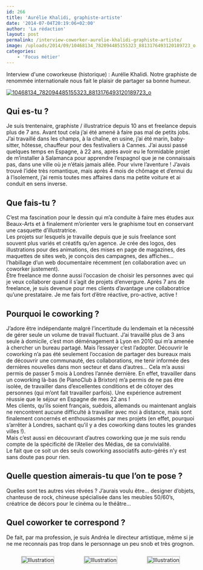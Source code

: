 ```yaml
---
id: 266
title: 'Aurélie Khalidi, graphiste-artiste'
date: '2014-07-04T20:19:06+02:00'
author: 'La rédaction'
layout: post
permalink: /interview-coworker-aurelie-khalidi-graphiste-artiste/
image: /uploads/2014/09/10468134_782094485155323_8813176493120189723_o.jpg
categories:
    - 'Focus métier'
---
```


Interview d'une coworkeuse (historique) : Aurélie Khalidi. Notre graphiste de renommée internationale nous fait le plaisir de partager sa bonne humeur.

[![10468134_782094485155323_8813176493120189723_o](/uploads/2014/09/10468134_782094485155323_8813176493120189723_o-300x225.jpg)](/uploads/2014/09/10468134_782094485155323_8813176493120189723_o.jpg)

## Qui es-tu ?

Je suis trentenaire, graphiste / illustratrice depuis 10 ans et freelance depuis plus de 7 ans. Avant tout cela j’ai été amené à faire pas mal de petits jobs. J’ai travaillé dans les champs, à la chaîne, en usine, j’ai été marin, baby-sitter, hôtesse, chauffeur pour des festivaliers à Cannes. J’ai aussi passé quelques temps en Espagne, à 22 ans, après avoir eu le formidable projet de m’installer à Salamanca pour apprendre l’espagnol que je ne connaissais pas, dans une ville où je n’étais jamais allée. Pour vivre l’aventure ! J’avais trouvé l’idée très romantique, mais après 4 mois de chômage et d’ennui du à l’isolement, j’ai remis toutes mes affaires dans ma petite voiture et ai conduit en sens inverse.

## Que fais-tu ?

C’est ma fascination pour le dessin qui m’a conduite à faire mes études aux Beaux-Arts et à finalement m’orienter vers le graphisme tout en conservant une casquette d’illustratrice.  
Les projets sur lesquels je travaille depuis que je suis freelance sont souvent plus variés et créatifs qu’en agence. Je crée des logos, des illustrations pour des animations, des mises en page de magazines, des maquettes de sites web, je conçois des campagnes, des affiches… l’habillage d’un web documentaire récemment (en collaboration avec un coworker justement).  
Être freelance me donne aussi l’occasion de choisir les personnes avec qui je veux collaborer quand il s’agit de projets d’envergure. Après 7 ans de freelance, je suis devenue pour mes clients d’avantage une collaboratrice qu’une prestataire. Je me fais fort d’être réactive, pro-active, active !

## Pourquoi le coworking ?

J’adore être indépendante malgré l’incertitude du lendemain et la nécessité de gérer seule un volume de travail fluctuant. J’ai travaillé plus de 3 ans seule à domicile, c’est mon déménagement à Lyon en 2010 qui m’a amenée à chercher un bureau partagé. Mais l’essayer c’est l’adopter. Découvrir le coworking n’a pas été seulement l’occasion de partager des bureaux mais de découvrir une communauté, des collaborations, me tenir informée des dernières nouvelles dans mon secteur et dans d’autres… Cela m’a aussi permis de passer 5 mois à Londres l’année dernière. En effet, travailler dans un coworking là-bas (le PianoClub à Brixton) m’a permis de ne pas être isolée, de travailler dans d’excellentes conditions et de côtoyer des personnes (qui m’ont fait travailler parfois). Une expérience autrement réussie que le séjour en Espagne de mes 22 ans !  
Mes clients, qu’ils soient français, suédois, allemands ou maintenant anglais ne rencontrent aucune difficulté à travailler avec moi à distance, mais sont finalement concernés et enthousiasmés par mes projets (en effet, pourquoi s’arrêter à Londres, sachant qu’il y a des coworking dans toutes les grandes villes !).  
Mais c’est aussi en découvrant d’autres coworking que je me suis rendu compte de la spécificité de l’Atelier des Médias, de sa convivialité.  
Le fait que ce soit un des seuls coworking associatifs auto-gérés n’y est sans doute pas pour rien.

## Quelle question aimerais-tu que l’on te pose ?

Quelles sont tes autres vies rêvées ? J’aurais voulu être… designer d’objets, chanteuse de rock, chineuse spécialisée dans les meubles 50/60’s, créatrice de décors pour le cinéma ou le théâtre…

## Quel coworker te correspond ?

De fait, par ma profession, je suis Andréa le directeur artistique, même si je ne me reconnais pas trop dans le personnage un peu snob et très grognon.

 <style type="text/css">
			#gallery-5 {
				margin: auto;
			}
			#gallery-5 .gallery-item {
				float: left;
				margin-top: 10px;
				text-align: center;
				width: 33%;
			}
			#gallery-5 img {
				border: 2px solid #cfcfcf;
			}
			#gallery-5 .gallery-caption {
				margin-left: 0;
			}
			/* see gallery_shortcode() in wp-includes/media.php */
		</style>

<div class="gallery galleryid-266 gallery-columns-3 gallery-size-thumbnail" id="gallery-5"><dl class="gallery-item"> <dt class="gallery-icon landscape"> <img src="/uploads/2014/09/10506789_782094488488656_2455067585066981779_o-150x150.jpg" alt="Illustration"> </dt></dl><dl class="gallery-item"> <dt class="gallery-icon landscape"> <img src="/uploads/2014/09/10468134_782094485155323_8813176493120189723_o-150x150.jpg" alt="Illustration"> </dt></dl><dl class="gallery-item"> <dt class="gallery-icon landscape"> <img src="/uploads/2014/09/10455011_782094475155324_6916014195370138037_o-150x150.jpg" alt="Illustration"> </dt></dl>  
 </div>